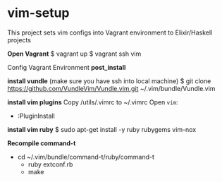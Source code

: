 # vim-setup
This project sets vim configs into Vagrant environment to Elixir/Haskell projects

**Open Vagrant**
$ vagrant up
$ vagrant ssh vim

Config Vagrant Environment
**post_install**

**install vundle** (make sure you have ssh into local machine) 
$ git clone https://github.com/VundleVim/Vundle.vim.git ~/.vim/bundle/Vundle.vim

**install vim plugins** 
Copy /utils/.vimrc to ~/.vimrc
Open `vim`: 
  - :PluginInstall

**install vim ruby**
$ sudo apt-get install -y ruby rubygems vim-nox

**Recompile command-t**
- cd ~/.vim/bundle/command-t/ruby/command-t
  - ruby extconf.rb
  - make

